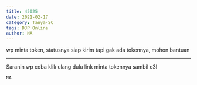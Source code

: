 ```yaml
---
title: 45025
date: 2021-02-17
category: Tanya-SC
tags: DJP Online
author: NA
---
```


wp minta token, statusnya siap kirim tapi gak ada tokennya, mohon bantuan

---

Saranin wp coba klik ulang dulu link minta tokennya sambil c3l

`NA`
